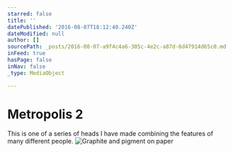 ```yaml
---
starred: false
title: ''
datePublished: '2016-08-07T18:12:40.240Z'
dateModified: null
author: []
sourcePath: _posts/2016-08-07-a9f4c4a6-305c-4e2c-a87d-6d47914d65c0.md
inFeed: true
hasPage: false
inNav: false
_type: MediaObject

---
```

# Metropolis 2

This is one of a series of heads I have made combining the features of many different people. ![Graphite and pigment on paper](https://the-grid-user-content.s3-us-west-2.amazonaws.com/03b864d5-9ef2-4e93-bc2a-2f26a14852b1.jpg)